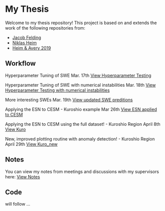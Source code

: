 # My Thesis

Welcome to my thesis repository! This project is based on and extends the work of the following repositories from:

- [Jacob Felding](https://github.com/jfelding/esn/tree/master)
- [Niklas Heim](https://github.com/nmheim/esn)
- [Heim & Avery 2019](https://github.com/nmheim/torsk/tree/master)

  
## Workflow

Hyperparameter Tuning of SWE Mar. 17th  [View Hyperparameter Testing](docs/Hyperparameter_Tuning_SWE.md)

Hyperparameter Tuning of SWE with numerical instabilities Mar. 18th [View Hyperparameter Testing with numerical instabilities](docs/HP_Update_num_instabilities.md)

More interesting SWEs Mar. 19th [View updated SWE preditions](docs/HP_w_updated_SWE.md)

Applying the ESN to CESM - Kuroshio example Mar 26th [View ESN applied to CESM](docs/Applying_ESN_to_CESM.md)

Applying the ESN to CESM using the full dataset! - Kuroshio Region April 8th [View Kuro](docs/Kuro.md)

New, improved plotting routine with anomaly detection! - Kuroshio Region April 29th [View Kuro_new](docs/kuro_new.md)

## Notes

You can view my notes from meetings and discussions with my supervisors here: [View Notes](docs/notes.md)


## Code

will follow ...
